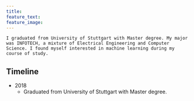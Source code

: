 ```yaml
---
title:
feature_text: 
feature_image: 
---
```


```
I graduated from University of Stuttgart with Master degree. My major was INFOTECH, a mixture of Electrical Engineering and Computer Science. I found myself interested in machine learning during my course of study. 
```

## Timeline
- 2018
  - Graduated from University of Stuttgart with Master degree.

